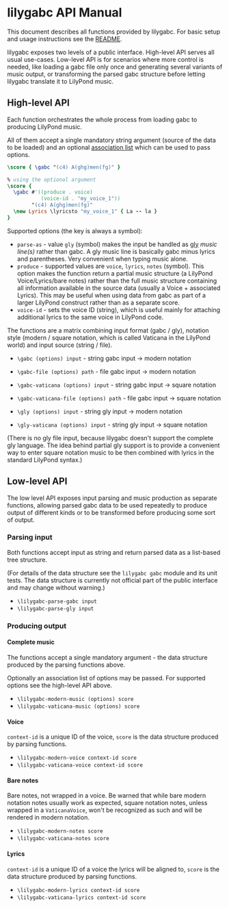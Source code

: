 # lilygabc API Manual

This document describes all functions provided by lilygabc.
For basic setup and usage instructions see the [README](/).

lilygabc exposes two levels of a public interface.
High-level API serves all usual use-cases.
Low-level API is for scenarios where more control is needed,
like loading a gabc file only once and generating several
variants of music output, or transforming
the parsed gabc structure before letting lilygabc translate
it to LilyPond music.

## High-level API

Each function orchestrates the whole process from loading
gabc to producing LilyPond music.

All of them accept a single mandatory string argument
(source of the data to be loaded)
and an optional [association list](https://lilypond.org/doc/v2.24/Documentation/extending/scheme-compound-data-types#association-lists-_0028alists_0029)
which can be used to pass options.

```lilypond
\score { \gabc "(c4) A(ghg)men(fg)" }

% using the optional argument
\score {
  \gabc #'((produce . voice)
           (voice-id . "my_voice_1"))
        "(c4) A(ghg)men(fg)"
  \new Lyrics \lyricsto "my_voice_1" { La -- la }
}
```

Supported options (the key is always a symbol):

- `parse-as` - value `gly` (symbol) makes the input be handled
  as [gly][gly] *music line(s)* rather than gabc.
  A gly music line is basically gabc minus lyrics and parentheses.
  Very convenient when typing music alone.
- `produce` - supported values are `voice`, `lyrics`, `notes` (symbol).
  This option makes the function return a partial music structure
  (a LilyPond Voice/Lyrics/bare notes) rather than the full
  music structure containing all information available in the source
  data (usually a Voice + associated Lyrics).
  This may be useful when using data from gabc as part of a larger
  LilyPond construct rather than as a separate score.
- `voice-id` - sets the voice ID (string),
  which is useful mainly for attaching additional lyrics
  to the same voice in LilyPond code.

The functions are a matrix combining
input format (gabc / gly),
notation style (modern / square notation, which is called Vaticana in the LilyPond world)
and input source (string / file).

- `\gabc (options) input` - string gabc input -> modern notation
- `\gabc-file (options) path` - file gabc input -> modern notation

- `\gabc-vaticana (options) input` - string gabc input -> square notation
- `\gabc-vaticana-file (options) path` - file gabc input -> square notation

- `\gly (options) input` - string gly input -> modern notation
- `\gly-vaticana (options) input` - string gly input -> square notation

(There is no gly file input, because lilygabc doesn't support
the complete gly language. The idea behind partial gly support
is to provide a convenient way to enter square notation music
to be then combined with lyrics in the standard LilyPond syntax.)

## Low-level API

The low level API exposes input parsing and music production
as separate functions, allowing parsed gabc data to be used repeatedly
to produce output of different kinds or
to be transformed before producing some sort of output.

### Parsing input

Both functions accept input as string and return parsed
data as a list-based tree structure.

(For details of the data structure see the `lilygabc gabc` module
and its unit tests. The data structure is currently not official part
of the public interface and may change without warning.)

- `\lilygabc-parse-gabc input`
- `\lilygabc-parse-gly input`

### Producing output

#### Complete music

The functions accept a single mandatory argument - the data structure
produced by the parsing functions above.

Optionally an association list of options may be passed.
For supported options see the high-level API above.

- `\lilygabc-modern-music (options) score`
- `\lilygabc-vaticana-music (options) score`

#### Voice

`context-id` is a unique ID of the voice,
`score` is the data structure produced by parsing functions.

- `\lilygabc-modern-voice context-id score`
- `\lilygabc-vaticana-voice context-id score`

#### Bare notes

Bare notes, not wrapped in a voice.
Be warned that while bare modern notation notes usually work
as expected, square notation notes, unless wrapped in a `VaticanaVoice`,
won't be recognized as such and will be rendered in modern notation.

- `\lilygabc-modern-notes score`
- `\lilygabc-vaticana-notes score`

#### Lyrics

`context-id` is a unique ID of a voice the lyrics will be aligned to,
`score` is the data structure produced by parsing functions.

- `\lilygabc-modern-lyrics context-id score`
- `\lilygabc-vaticana-lyrics context-id score`

[gly]: https://github.com/igneus/gly

